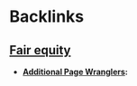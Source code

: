 
# Backlinks
## [Fair equity  ](<Fair equity  .md>)
- **[Additional Page Wranglers](<Additional Page Wranglers.md>):** [ ](< .md>)


